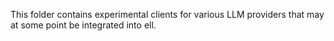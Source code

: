 This folder contains experimental clients for various LLM providers that may at some point be integrated into ell.